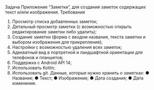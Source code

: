 Задача
Приложение “Заметки”, для создания заметок содержащих текст
и/или изображения.
Требования
1. Просмотр списка добавленных заметок;
2. Детальный просмотр заметки (с возможностью открыть
   редактирование заметки либо удалить);
3. Создание заметки (форма с вводом названия, текста заметки и
   выбором изображения для прикрепления);
4. Настройки с возможностью удаления всех заметок;
5. Адекватный вид в портретной и ландшафтной ориентации для
   телефонов и планшетов;
6. Поддержка с Android API 14;
7. Использовать Kotlin;
8. Использовать git.
   Данные, которые нужно хранить о заметках:
   ● Название;
   ● Текст;
   ● Изображение;
   ● Дата создания;
   ● Дата изменения.
